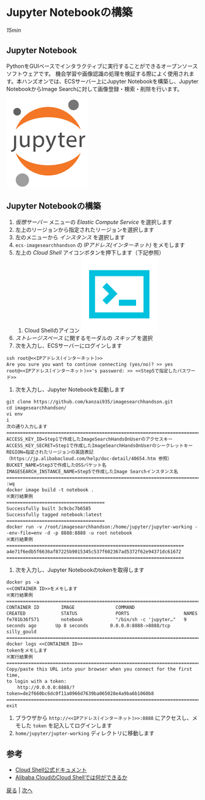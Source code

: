 # Jupyter Notebookの構築
###### 15min

## Jupyter Notebook
PythonをGUIベースでインタラクティブに実行することができるオープンソースソフトウェアです。
機会学習や画像認識の処理を検証する際によく使用されます。本ハンズオンでは、ECSサーバー上にJupyter Notebookを構築し、Jupyter NotebookからImage Searchに対して画像登録・検索・削除を行います。

![Jupyter Notebook](img/jupyter.png)

## Jupyter Notebookの構築
1. *仮想サーバー* メニューの *Elastic Compute Service* を選択します
1. 左上のリージョンから指定されたリージョンを選択します
1. 左のメニューから *インスタンス* を選択します
1. `ecs-imagesearchhandson` の *IPアドレス(インターネット)* をメモします
1. 左上の *Cloud Shell* アイコンボタンを押下します（下記参照）
    1. Cloud Shellのアイコン
![Cloud Shell](img/cloudshell.png)
1. *ストレージスペース* に関するモーダルの *スキップ* を選択
1. 次を入力し、ECSサーバーにログインします
```
ssh root@<<IPアドレス(インターネット)>>
Are you sure you want to continue connecting (yes/no)? >> yes
root@<<IPアドレス(インターネット)>>'s password: >> <<Step5で指定したパスワード>>
```
1. 次を入力し、Jupyter Notebookを起動します
```
git clone https://github.com/kanzai935/imagesearchhandson.git
cd imagesearchhandson/
vi env
i
次の通り入力します
=============================================================================================
ACCESS_KEY_ID=Step1で作成したImageSearchHandsOnUserのアクセスキー
ACCESS_KEY_SECRET=Step1で作成したImageSearchHandsOnUserのシークレットキー
REGION=指定されたリージョンの英語表記（https://jp.alibabacloud.com/help/doc-detail/40654.htm 参照）
BUCKET_NAME=Step3で作成したOSSバケット名
IMAGESEARCH_INSTANCE_NAME=Step5で作成したImage Searchインスタンス名
=============================================================================================
:wq
docker image build -t notebook .
※実行結果例
====================================
Successfully built 3c9cbc7b6585
Successfully tagged notebook:latest
====================================
docker run -v /root/imagesearchhandson:/home/jupyter/jupyter-working --env-file=env -d -p 8888:8888 -u root notebook
※実行結果例
=================================================================
a4e71f6edb5f6636af87225b9015345c537f602367ad5372f62e94371dc61672
=================================================================
```
1. 次を入力し、Jupyter Notebookのtokenを取得します
```
docker ps -a
<<CONTAINER ID>>をメモします
※実行結果例
===================================================================================================================================================
CONTAINER ID        IMAGE               COMMAND                  CREATED             STATUS              PORTS                    NAMES
fe781b36f571        notebook            "/bin/sh -c 'jupyter…"   9 seconds ago       Up 8 seconds        0.0.0.0:8888->8888/tcp   silly_gould
===================================================================================================================================================
docker logs <<CONTAINER ID>>
tokenをメモします
※実行結果例
====================================================================================
Copy/paste this URL into your browser when you connect for the first time,
to login with a token:
    http://0.0.0.0:8888/?token=de2f660bc6dc0f11a0966d7639ba065028e4a9ba6b1060b8
====================================================================================
exit
```
1. ブラウザから `http://<<IPアドレス(インターネット)>>:8888` にアクセスし、メモした `token` を記入してログインします
1. `home/jupyter/jupter-working` ディレクトリに移動します

## 参考
- [Cloud Shell公式ドキュメント](https://jp.alibabacloud.com/help/doc-detail/90395.htm)
- [Alibaba CloudのCloud Shellでは何ができるか](https://www.sbcloud.co.jp/entry/2019/01/08/cloudshell/)


[戻る](Step5.md) | [次へ](Step7.md)
